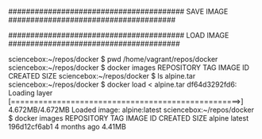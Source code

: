 

######################################## SAVE IMAGE ######################################




######################################## LOAD IMAGE #######################################

sciencebox:~/repos/docker  $ pwd
/home/vagrant/repos/docker
sciencebox:~/repos/docker  $ docker images
REPOSITORY          TAG                 IMAGE ID            CREATED             SIZE
sciencebox:~/repos/docker  $ ls
alpine.tar
sciencebox:~/repos/docker  $ docker load < alpine.tar
df64d3292fd6: Loading layer [==================================================>]  4.672MB/4.672MB
Loaded image: alpine:latest
sciencebox:~/repos/docker  $ docker images
REPOSITORY          TAG                 IMAGE ID            CREATED             SIZE
alpine              latest              196d12cf6ab1        4 months ago        4.41MB














